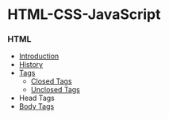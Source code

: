 # HTML-CSS-JavaScript

### HTML
- [Introduction](HTML\HTML.md#Introduction\to\HTML)
- [History](HTML\HTML.md#History)
- [Tags]()
    - [Closed Tags]()
    - [Unclosed Tags]()
- Head Tags
- [Body Tags]()